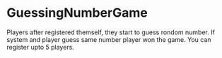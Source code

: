 # GuessingNumberGame
Players after registered themself, they start to guess rondom number. If system and player guess same number player won the game.
You can register upto 5 players.


